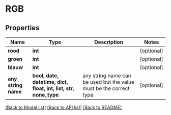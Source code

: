# RGB


## Properties
Name | Type | Description | Notes
------------ | ------------- | ------------- | -------------
**rood** | **int** |  | [optional] 
**groen** | **int** |  | [optional] 
**blauw** | **int** |  | [optional] 
**any string name** | **bool, date, datetime, dict, float, int, list, str, none_type** | any string name can be used but the value must be the correct type | [optional]

[[Back to Model list]](../README.md#documentation-for-models) [[Back to API list]](../README.md#documentation-for-api-endpoints) [[Back to README]](../README.md)


